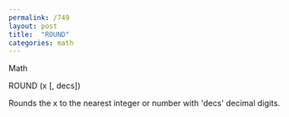 ```yaml
---
permalink: /749
layout: post
title:  "ROUND"
categories: math
---
```

Math

ROUND (x [, decs])

Rounds the x to the nearest integer or number with 'decs' decimal digits.

